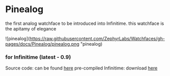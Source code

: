 # Pinealog
the first analog watchface to be introduced into Infinitime.
this watchface is the apitamy of elegance

![pinealog](https://raw.githubusercontent.com/ZephyrLabs/Watchfaces/gh-pages/docs/Pinealog/pinealog.png "pinealog)

### for Infinitime (latest - 0.9)
Source code: can be found [here](https://raw.githubusercontent.com/ZephyrLabs/Watchfaces/gh-pages/docs/Pinealog/Pinealog.cpp) 
pre-compiled Infinitime: download [here](https://github.com/ZephyrLabs/Watchfaces/raw/gh-pages/docs/Pinealog/pinetime-mcuboot-app-dfu-analog.zip)
